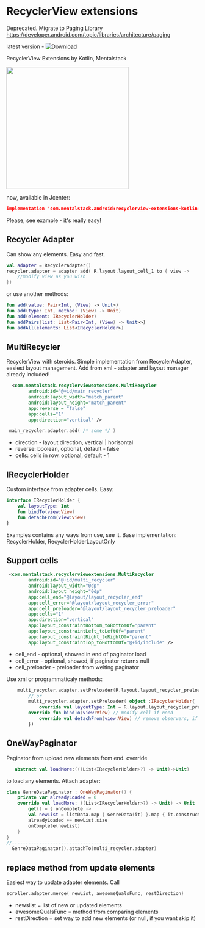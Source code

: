# RecyclerView extensions

Deprecated. Migrate to Paging Library https://developer.android.com/topic/libraries/architecture/paging

latest version - [ ![Download](https://api.bintray.com/packages/mentalstack/android/recyclerview-extensions-kotlin/images/download.svg) ](https://bintray.com/mentalstack/android/recyclerview-extensions-kotlin/_latestVersion)

RecyclerView Extensions by Kotlin, Mentalstack

<img src="https://github.com/mentalstack/recyclerview-extensions/blob/master/example.gif" width="320"/>

now, available in Jcenter:

```JSON
implementation 'com.mentalstack.android:recyclerview-extensions-kotlin:3.0'
```

Please, see example - it's really easy!

## Recycler Adapter
Can show any elements. Easy and fast.
```kotlin
val adapter = RecyclerAdapter()
recycler.adapter = adapter add( R.layout.layout_cell_1 to { view -> 
	//modify view as you wish 
}) 
```

or use another methods:
```kotlin
fun add(value: Pair<Int, (View) -> Unit>)
fun add(type: Int, method: (View) -> Unit)
fun add(element: IRecyclerHolder) 
fun addPairs(list: List<Pair<Int, (View) -> Unit>>)
fun addAll(elements: List<IRecyclerHolder>)
```

## MultiRecycler
RecyclerView with steroids.
Simple implementation from RecyclerAdapter, easiest layout management. Add from xml - adapter and layout manager already included!
```xml
  <com.mentalstack.recyclerviewextensions.MultiRecycler
        android:id="@+id/main_recycler"
        android:layout_width="match_parent"
        android:layout_height="match_parent"
        app:reverse = "false" 
        app:cells="1"
        app:direction="vertical" />
```

```kotlin
 main_recycler.adapter.add( /* some */ )
```
 - direction - layout direction, vertical | horisontal
 - reverse: boolean, optional, default - false
 - cells: cells in row. optional, default - 1

## IRecyclerHolder
Custom interface from adapter cells. Easy:
```kotlin
interface IRecyclerHolder {
    val layoutType: Int
    fun bindTo(view:View)
    fun detachFrom(view:View)
}
```
Examples contains any ways from use, see it.
Base implementation: RecyclerHolder, RecyclerHolderLayoutOnly

## Support cells
```xml
 <com.mentalstack.recyclerviewextensions.MultiRecycler
        android:id="@+id/multi_recycler"
        android:layout_width="0dp"
        android:layout_height="0dp"
        app:cell_end="@layout/layout_recycler_end"
        app:cell_error="@layout/layout_recycler_error"
        app:cell_preloader="@layout/layout_recycler_preloader"
        app:cells="1"
        app:direction="vertical"
        app:layout_constraintBottom_toBottomOf="parent"
        app:layout_constraintLeft_toLeftOf="parent"
        app:layout_constraintRight_toRightOf="parent"
        app:layout_constraintTop_toBottomOf="@+id/include" />
```
- cell_end - optional, showed in end of paginator load
- cell_error - optional, showed, if paginator returns null
- cell_preloader - preloader from weiting paginator

Use xml or programmaticaly methods:
```kotlin
	multi_recycler.adapter.setPreloader(R.layout.layout_recycler_preloader)
        // or
        multi_recycler.adapter.setPreloader( object :IRecyclerHolder{
            override val layoutType: Int = R.layout.layout_recycler_preloader
	    override fun bindTo(view:View) // modify cell if need
            override val detachFrom(view:View) // remove observers, if need 
        })
```

## OneWayPaginator
Paginator from upload new elements from end.
override 
```kotlin 
   abstract val loadMore:(((List<IRecyclerHolder>?) -> Unit)->Unit)
```
to load any elements. Attach adapter:
```kotlin
class GenreDataPaginator : OneWayPaginator() {
    private var alreadyLoaded = 0
    override val loadMore: ((List<IRecyclerHolder>?) -> Unit) -> Unit
        get() = { onComplete ->
        val newList = listData.map { GenreData(it) }.map { it.constructViewCell2() }
        alreadyLoaded += newList.size
        onComplete(newList)
    }
}
//------------------------------------------
  GenreDataPaginator().attachTo(multi_recycler.adapter)
```

## replace method from update elements
Easiest way to update adapter elements. Call
```kotlin
scroller.adapter.merge( newList, awesomeQualsFunc, restDirection)
```
 - newslist = list of new or updated elements
 - awesomeQualsFunc = method from comparing elements
 - restDirection = set way to add new elements (or null, if you want skip it)
